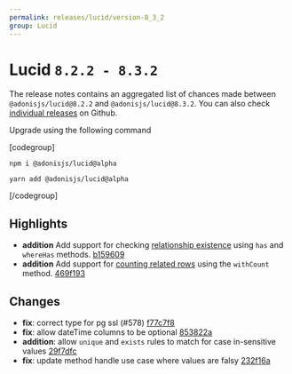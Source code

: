 ```yaml
---
permalink: releases/lucid/version-8_3_2
group: Lucid
---
```


# Lucid `8.2.2 - 8.3.2`
The release notes contains an aggregated list of chances made between `@adonisjs/lucid@8.2.2` and `@adonisjs/lucid@8.3.2`. You can also check [individual releases](https://github.com/adonisjs/lucid/releases) on Github.

Upgrade using the following command

[codegroup]
```sh{}{npm}
npm i @adonisjs/lucid@alpha
```

```sh{}{yarn}
yarn add @adonisjs/lucid@alpha
```
[/codegroup]

## Highlights

- **addition** Add support for checking [relationship existence](/guides/model-relations/introduction#querying-relationship-existence) using `has` and `whereHas` methods. [b159609](https://github.com/adonisjs/lucid/commit/b159609774720e1d0a040a5f2a236ecac662e694)
- **addition** Add support for [counting related rows](/guides/model-relations/introduction#counting-related-rows) using the `withCount` method. [469f193](https://github.com/adonisjs/lucid/commit/469f193d3eb6e147148cad8282caf23b9449c7fa)

## Changes

- **fix**: correct type for pg ssl (#578) [f77c7f8](https://github.com/adonisjs/lucid/commit/f77c7f8530434fb674d8b26f42bf7f7ed9440cb9)
- **fix**: allow dateTime columns to be optional [853822a](https://github.com/adonisjs/lucid/commit/853822a279a37136df1b568f55549be474c63bac)
- **addition**: allow `unique` and `exists` rules to match for case in-sensitive values [29f7dfc](https://github.com/adonisjs/lucid/commit/29f7dfc4374b41e2b6727cf1bf2650f2234cb9ab)
- **fix**: update method handle use case where values are falsy [232f16a](https://github.com/adonisjs/lucid/commit/232f16aef61cf5cbc5ca723eb06d2ae163a7c54b)

